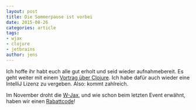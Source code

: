 ```yaml
---
layout: post
title: Die Sommerpause ist vorbei
date: 2015-08-26
categories: article
tags:
- wjax
- clojure
- jetbrains
author: jens
---
```


Ich hoffe ihr habt euch alle gut erholt und seid wieder aufnahmebereit. Es geht weiter mit einem
[Vortrag über Clojure](/event/2015/09/24/clojure-im-sauseschritt.html). 
Ich habe dafür auch wieder eine IntelliJ Lizenz zu vergeben. 
Also: kommt zahlreich.

Im November droht die [W-Jax](https://jax.de/wjax2015/), und wie schon beim letzten Event erwähnt, 
haben wir einen [Rabattcode](/event/2015/11/02/wjax-2015.html)!


